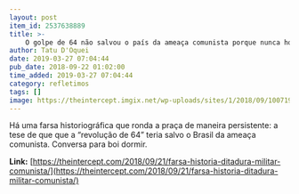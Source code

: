 ```yaml
---
layout: post
item_id: 2537638889
title: >-
    O golpe de 64 não salvou o país da ameaça comunista porque nunca houve ameaça nenhuma
author: Tatu D'Oquei
date: 2019-03-27 07:04:44
pub_date: 2018-09-22 01:02:00
time_added: 2019-03-27 07:04:44
category: refletimos
tags: []
image: https://theintercept.imgix.net/wp-uploads/sites/1/2018/09/10071944-high-1537215304.jpeg?auto=compress%2Cformat&q=90&fit=crop&w=1200&h=800
---
```


Há uma farsa historiográfica que ronda a praça de maneira persistente: a tese de que que a “revolução de 64” teria salvo o Brasil da ameaça comunista. Conversa para boi dormir.

**Link:** [https://theintercept.com/2018/09/21/farsa-historia-ditadura-militar-comunista/](https://theintercept.com/2018/09/21/farsa-historia-ditadura-militar-comunista/)

